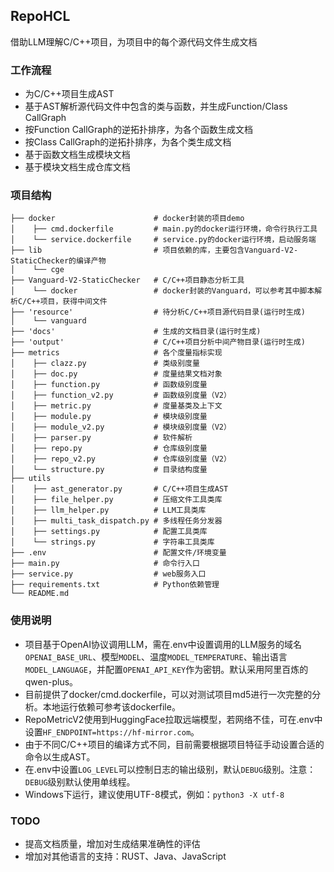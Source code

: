 ## RepoHCL
借助LLM理解C/C++项目，为项目中的每个源代码文件生成文档

### 工作流程
- 为C/C++项目生成AST
- 基于AST解析源代码文件中包含的类与函数，并生成Function/Class CallGraph
- 按Function CallGraph的逆拓扑排序，为各个函数生成文档
- 按Class CallGraph的逆拓扑排序，为各个类生成文档
- 基于函数文档生成模块文档
- 基于模块文档生成仓库文档
### 项目结构
```
├── docker                      # docker封装的项目demo
│    ├── cmd.dockerfile         # main.py的docker运行环境，命令行执行工具
│    └── service.dockerfile     # service.py的docker运行环境，启动服务端
├── lib                         # 项目依赖的库，主要包含Vanguard-V2-StaticChecker的编译产物
│    └── cge
├── Vanguard-V2-StaticChecker   # C/C++项目静态分析工具
│    └── docker                 # docker封装的Vanguard，可以参考其中脚本解析C/C++项目，获得中间文件
├── 'resource'                  # 待分析C/C++项目源代码目录(运行时生成)
│    └── vanguard
├── 'docs'                      # 生成的文档目录(运行时生成)
├── 'output'                    # C/C++项目分析中间产物目录(运行时生成)
├── metrics                     # 各个度量指标实现
│    ├── clazz.py               # 类级别度量
│    ├── doc.py                 # 度量结果文档对象
│    ├── function.py            # 函数级别度量
│    ├── function_v2.py         # 函数级别度量（V2）
│    ├── metric.py              # 度量基类及上下文
│    ├── module.py              # 模块级别度量
│    ├── module_v2.py           # 模块级别度量（V2）
│    ├── parser.py              # 软件解析
│    ├── repo.py                # 仓库级别度量
│    ├── repo_v2.py             # 仓库级别度量（V2）
│    └── structure.py           # 目录结构度量
├── utils
│    ├── ast_generator.py       # C/C++项目生成AST
│    ├── file_helper.py         # 压缩文件工具类库
│    ├── llm_helper.py          # LLM工具类库
│    ├── multi_task_dispatch.py # 多线程任务分发器
│    ├── settings.py            # 配置工具类库
│    └── strings.py             # 字符串工具类库
├── .env                        # 配置文件/环境变量
├── main.py                     # 命令行入口
├── service.py                  # web服务入口
├── requirements.txt            # Python依赖管理
└── README.md                  
```
### 使用说明
- 项目基于OpenAI协议调用LLM，需在.env中设置调用的LLM服务的域名`OPENAI_BASE_URL`、模型`MODEL`、温度`MODEL_TEMPERATURE`、输出语言`MODEL_LANGUAGE`，并配置`OPENAI_API_KEY`作为密钥。默认采用阿里百炼的qwen-plus。
- 目前提供了docker/cmd.dockerfile，可以对测试项目md5进行一次完整的分析。本地运行依赖可参考该dockerfile。
- RepoMetricV2使用到HuggingFace拉取远端模型，若网络不佳，可在.env中设置`HF_ENDPOINT=https://hf-mirror.com`。
- 由于不同C/C++项目的编译方式不同，目前需要根据项目特征手动设置合适的命令以生成AST。
- 在.env中设置`LOG_LEVEL`可以控制日志的输出级别，默认`DEBUG`级别。注意：`DEBUG`级别默认使用单线程。
- Windows下运行，建议使用UTF-8模式，例如：`python3 -X utf-8`

### TODO
- 提高文档质量，增加对生成结果准确性的评估
- 增加对其他语言的支持：RUST、Java、JavaScript
